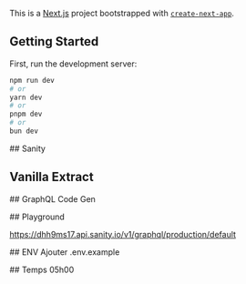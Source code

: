 This is a [Next.js](https://nextjs.org/) project bootstrapped with [`create-next-app`](https://github.com/vercel/next.js/tree/canary/packages/create-next-app).

## Getting Started

First, run the development server:

```bash
npm run dev
# or
yarn dev
# or
pnpm dev
# or
bun dev
```

## Sanity

## Vanilla Extract

## GraphQL Code Gen

## Playground

https://dhh9ms17.api.sanity.io/v1/graphql/production/default

## ENV
Ajouter .env.example

## Temps
05h00
